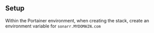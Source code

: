 ## Setup
Within the Portainer environment, when creating the stack, create an environment variable for `sonarr.MYDOMAIN.com`
